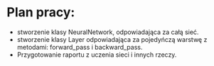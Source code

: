 # Plan pracy:
  - stworzenie klasy NeuralNetwork, odpowiadająca za całą sieć.
  - stworzenie klasy Layer odpowiadająca za pojedyńczą warstwę z metodami: forward_pass i backward_pass.
  - Przygotowanie raportu z uczenia sieci i innych rzeczy.
